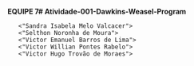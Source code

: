 **EQUIPE 7# Atividade-001-Dawkins-Weasel-Program**

       <"Sandra Isabela Melo Valcacer">
       <"Selthon Noronha de Moura">
       <"Victor Emanuel Barros de Lima">
       <"Victor Willian Pontes Rabelo">
       <"Victor Hugo Trovão de Moraes">


        
